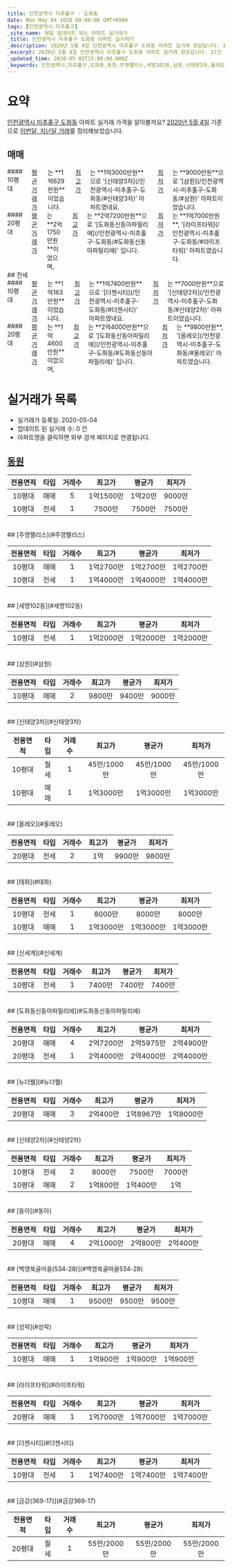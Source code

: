 ```yaml
---
title: 인천광역시 미추홀구 - 도화동
date: Mon May 04 2020 00:00:00 GMT+0900
tags: [인천광역시-미추홀구]
_site_name: 매일 업데이트 되는 아파트 실거래가
_title: 인천광역시 미추홀구 도화동 아파트 실거래가
_description: 2020년 5월 4일 인천광역시 미추홀구 도화동 아파트 실거래 정보입니다. 17건 아파트 정보가 있습니다.
_excerpt: 2020년 5월 4일 인천광역시 미추홀구 도화동 아파트 실거래 정보입니다. 17건 아파트 정보가 있습니다.
_updated_time: 2020-05-03T15:00:00.000Z
_keywords: 인천광역시,미추홀구,도화동,동원,주영팰리스,세명102동,삼원,신태양3차,올레오,태화,신세계,도화동신동아파밀리에,뉴더웰,신태양2차,동아,백영쑥골마을(534-28),성락,라이프타워,더젠시티,금강(369-17)
---
```





# 요약
<ins>인천광역시 미추홀구 도화동</ins> 아파트 실거래 가격을 알아볼까요? <ins>2020년 5월 4일</ins> 기준으로 <ins>이번달, 지난달 거래</ins>를 정리해보았습니다.

## 매매
<div class="container">
<div class="six columns" markdown="1">
#### 10평대
<ins>평균 거래가</ins>는 **1억629만원**이었습니다. <ins>최고가</ins>는 **1억3000만원**으로 '[신태양3차](/인천광역시-미추홀구-도화동/#신태양3차)' 아파트였네요. <ins>최저가</ins>는 **9000만원**으로 '[삼원](/인천광역시-미추홀구-도화동/#삼원)' 아파트이었습니다.
</div>
<div class="six columns" markdown="1">
#### 20평대
<ins>평균 거래가</ins>는 **2억1750만원**이었으며, <ins>최고가</ins>는 **2억7200만원**으로 '[도화동신동아파밀리에](/인천광역시-미추홀구-도화동/#도화동신동아파밀리에)' 입니다. <ins>최저가</ins>는 **1억7000만원**, '[라이프타워](/인천광역시-미추홀구-도화동/#라이프타워)' 아파트였습니다.
</div>
</div>
## 전세
<div class="container">
<div class="six columns" markdown="1">
#### 10평대
<ins>평균 거래가</ins>는 **1억163만원**이었습니다. <ins>최고가</ins>는 **1억7400만원**으로 '[더젠시티](/인천광역시-미추홀구-도화동/#더젠시티)' 아파트였네요. <ins>최저가</ins>는 **7000만원**으로 '[신태양2차](/인천광역시-미추홀구-도화동/#신태양2차)' 아파트이었습니다.
</div>
<div class="six columns" markdown="1">
#### 20평대
<ins>평균 거래가</ins>는 **1억4600만원**이었으며, <ins>최고가</ins>는 **2억4000만원**으로 '[도화동신동아파밀리에](/인천광역시-미추홀구-도화동/#도화동신동아파밀리에)' 입니다. <ins>최저가</ins>는 **9800만원**, '[올레오](/인천광역시-미추홀구-도화동/#올레오)' 아파트였습니다.
</div>
</div>



# 실거래가 목록
- 실거래가 등록일: 2020-05-04
- 업데이트 된 실거래 수: 0 건
- 아파트명을 클릭하면 외부 검색 페이지로 연결됩니다.

## [동원](#동원)

|전용면적|타입|거래수|최고가|평균가|최저가|
|:---:|:---:|:---:|:---:|:---:|:---:|
|10평대|<span class="deal-type-1">매매</span>|5|1억1500만|1억20만|9000만|
|10평대|<span class="deal-type-2">전세</span>|1|7500만|7500만|7500만|

<br/>
## [주영팰리스](#주영팰리스)

|전용면적|타입|거래수|최고가|평균가|최저가|
|:---:|:---:|:---:|:---:|:---:|:---:|
|10평대|<span class="deal-type-1">매매</span>|1|1억2700만|1억2700만|1억2700만|
|10평대|<span class="deal-type-2">전세</span>|1|1억4000만|1억4000만|1억4000만|

<br/>
## [세명102동](#세명102동)

|전용면적|타입|거래수|최고가|평균가|최저가|
|:---:|:---:|:---:|:---:|:---:|:---:|
|10평대|<span class="deal-type-2">전세</span>|1|1억2000만|1억2000만|1억2000만|

<br/>
## [삼원](#삼원)

|전용면적|타입|거래수|최고가|평균가|최저가|
|:---:|:---:|:---:|:---:|:---:|:---:|
|10평대|<span class="deal-type-1">매매</span>|2|9800만|9400만|9000만|

<br/>
## [신태양3차](#신태양3차)

|전용면적|타입|거래수|최고가|평균가|최저가|
|:---:|:---:|:---:|:---:|:---:|:---:|
|10평대|<span class="deal-type-3">월세</span>|1|45만/1000만|45만/1000만|45만/1000만|
|10평대|<span class="deal-type-1">매매</span>|1|1억3000만|1억3000만|1억3000만|

<br/>
## [올레오](#올레오)

|전용면적|타입|거래수|최고가|평균가|최저가|
|:---:|:---:|:---:|:---:|:---:|:---:|
|20평대|<span class="deal-type-2">전세</span>|2|1억|9900만|9800만|

<br/>
## [태화](#태화)

|전용면적|타입|거래수|최고가|평균가|최저가|
|:---:|:---:|:---:|:---:|:---:|:---:|
|10평대|<span class="deal-type-2">전세</span>|1|8000만|8000만|8000만|
|10평대|<span class="deal-type-1">매매</span>|1|1억3000만|1억3000만|1억3000만|

<br/>
## [신세계](#신세계)

|전용면적|타입|거래수|최고가|평균가|최저가|
|:---:|:---:|:---:|:---:|:---:|:---:|
|10평대|<span class="deal-type-2">전세</span>|1|7400만|7400만|7400만|

<br/>
## [도화동신동아파밀리에](#도화동신동아파밀리에)

|전용면적|타입|거래수|최고가|평균가|최저가|
|:---:|:---:|:---:|:---:|:---:|:---:|
|20평대|<span class="deal-type-1">매매</span>|4|2억7200만|2억5975만|2억4900만|
|20평대|<span class="deal-type-2">전세</span>|1|2억4000만|2억4000만|2억4000만|

<br/>
## [뉴더웰](#뉴더웰)

|전용면적|타입|거래수|최고가|평균가|최저가|
|:---:|:---:|:---:|:---:|:---:|:---:|
|20평대|<span class="deal-type-1">매매</span>|3|2억400만|1억8967만|1억8000만|

<br/>
## [신태양2차](#신태양2차)

|전용면적|타입|거래수|최고가|평균가|최저가|
|:---:|:---:|:---:|:---:|:---:|:---:|
|10평대|<span class="deal-type-2">전세</span>|2|8000만|7500만|7000만|
|10평대|<span class="deal-type-1">매매</span>|2|1억800만|1억400만|1억|

<br/>
## [동아](#동아)

|전용면적|타입|거래수|최고가|평균가|최저가|
|:---:|:---:|:---:|:---:|:---:|:---:|
|20평대|<span class="deal-type-1">매매</span>|4|2억1000만|2억800만|2억400만|

<br/>
## [백영쑥골마을(534-28)](#백영쑥골마을534-28)

|전용면적|타입|거래수|최고가|평균가|최저가|
|:---:|:---:|:---:|:---:|:---:|:---:|
|10평대|<span class="deal-type-1">매매</span>|1|9500만|9500만|9500만|

<br/>
## [성락](#성락)

|전용면적|타입|거래수|최고가|평균가|최저가|
|:---:|:---:|:---:|:---:|:---:|:---:|
|10평대|<span class="deal-type-1">매매</span>|1|1억900만|1억900만|1억900만|

<br/>
## [라이프타워](#라이프타워)

|전용면적|타입|거래수|최고가|평균가|최저가|
|:---:|:---:|:---:|:---:|:---:|:---:|
|20평대|<span class="deal-type-1">매매</span>|1|1억7000만|1억7000만|1억7000만|

<br/>
## [더젠시티](#더젠시티)

|전용면적|타입|거래수|최고가|평균가|최저가|
|:---:|:---:|:---:|:---:|:---:|:---:|
|10평대|<span class="deal-type-2">전세</span>|1|1억7400만|1억7400만|1억7400만|

<br/>
## [금강(369-17)](#금강369-17)

|전용면적|타입|거래수|최고가|평균가|최저가|
|:---:|:---:|:---:|:---:|:---:|:---:|
|20평대|<span class="deal-type-3">월세</span>|1|55만/2000만|55만/2000만|55만/2000만|

<br/>



